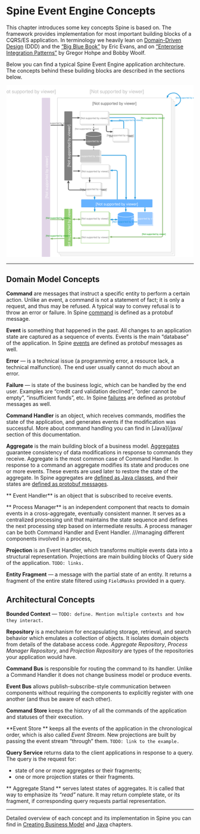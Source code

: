   

# Spine Event Engine Concepts

This chapter introduces some key concepts Spine is based on. The framework provides implementation for most important building blocks of a CQRS/ES application. In terminology we heavily lean on [Domain-Driven Design](https://www.wikiwand.com/en/Domain-driven_design) (DDD) and the [“Big Blue Book”](http://www.amazon.com/Domain-Driven-Design-Tackling-Complexity-Software/dp/0321125215) by Eric Evans, and on [“Enterprise Integration Patterns”](http://www.amazon.com/o/asin/0321200683/ref=nosim/enterpriseint-20) by Gregor Hohpe and Bobby Woolf. 

Below you can find a typical Spine Event Engine application architecture. The concepts behind these building blocks are described in the sections below.

![Spine Application Architecture](Spine-Application-Architecture.svg)

---


## Domain Model Concepts

**Command** are messages that instruct a specific entity to perform a certain action. Unlike an event, a command is not a statement of fact; it is only a request, and thus may be refused. A typical way to convey refusal is to throw an error or failure. In Spine [command](/java/commands.md) is defined as a protobuf message.

**Event** is something that happened in the past.
All changes to an application state are captured as a sequence of events. Events is the main “database” of the application. In Spine [events](/java/event.md) are defined as protobuf messages as well.

**Error** — is a technical issue (a programming error, a resource lack, a technical malfunction). The end user usually cannot do much about an error.

**Failure** — is state of the business logic, which can be handled by the end user. Examples are “credit card validation declined”,  “order cannot be empty”, “insufficient funds”, etc. In Spine [failures](/biz-model/failures.md) are defined as protobuf messages as well.

**Command Handler** is an object, which receives commands, modifies the state of the application, and generates events if the modification was successful. More about command handling you can find in [Java](/java/ section of this documentation.

**Aggregate** is the main building block of a business model. [Aggregates](http://martinfowler.com/bliki/DDD_Aggregate.html) guarantee consistency of data modifications in response to commands they receive. Aggregate is the most common case of Command Handler. In response to a command an aggregate modifies its state and produces one or more events. These events are used later to restore the state of the aggregate. In Spine aggregates are [defined as Java classes](/java/aggregate.md), and their states are [defined as protobuf messages](/biz_model/aggregate_states.md).

** Event Handler** is an object that is subscribed to receive events.

** Process Manager** is an independent component that reacts to domain events in a cross-aggregate, eventually consistent manner. It serves as a centralized processing unit that maintains the state sequence and defines the next processing step based on intermediate results. A process manager can be both Command Handler and Event Handler. ///managing different components involved in a process,

**Projection** is an Event Handler, which transforms multiple events data into a structural representation. Projections are main building blocks of Query side of the application. `TODO: links.` 

**Entity Fragment** — a message with the partial state of an entity. It returns a fragment of the entire state filtered using `FieldMasks` provided in a query.

## Architectural Concepts

**Bounded Context** — `TODO: define. Mention multiple contexts and how they interact.`

**Repository** is a mechanism for encapsulating storage, retrieval, and search behavior which emulates a collection of objects. It isolates domain objects from details of the database access code. *Aggregate Repository*, *Process Manager Repository*, and *Projection Repository* are types of the repositories your application would have.

**Command Bus** is responsible for routing the command to its handler. Unlike a Command Handler it does not change business model or produce events.

**Event Bus** allows publish-subscribe-style communication between components without requiring the components to explicitly register with one another (and thus be aware of each other).

**Command Store** keeps the history of all the commands of the application and statuses of their execution.

**Event Store ** keeps all the events of the application in the chronological order, which is also called *Event Stream*. New projections are built by passing the event stream “through” them. `TODO: link to the example.`

**Query Service** returns data to the client applications in response to a query. The query is the request for:
* state of one or more aggregates or their fragments;
* one or more projection states or their fragments.


** Aggregate Stand ** serves latest states of aggregates. It is called that way to emphasize its _“read”_ nature. It may return complete state, or its fragment, if corresponding query requests partial representation.

___

Detailed overview of each concept and its implementation in Spine you can find in  [Creating Business Model](/biz_model/java.md) and [Java](/java/README.md) chapters.
